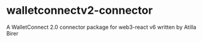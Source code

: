 # walletconnectv2-connector
A WalletConnect 2.0 connector package for web3-react v6 written by Atilla Birer
